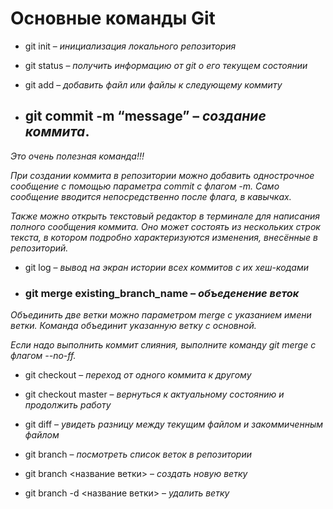 # **Основные команды Git**

+ git init – *инициализация локального репозитория*

+ git status – *получить информацию от git о его текущем состоянии* 

+ git add – *добавить файл или файлы к следующему коммиту*

+ ## git commit -m “message” – *создание коммита*.

*Это очень полезная команда!!!*

*При создании коммита в репозитории можно добавить однострочное сообщение с помощью параметра commit с флагом -m. Само сообщение вводится непосредственно после флага, в кавычках.*

*Также можно открыть текстовый редактор в терминале для написания полного сообщения коммита. Оно может состоять из нескольких строк текста, в котором подробно характеризуются изменения, внесённые в репозиторий.*

+ git log – *вывод на экран истории всех коммитов с их хеш-кодами*

+ ### git merge existing_branch_name – *объеденение веток*

*Объединить две ветки можно параметром merge с указанием имени ветки. Команда объединит указанную ветку с основной.*

*Если надо выполнить коммит слияния, выполните команду git merge с флагом --no-ff.*

+  git checkout – *переход от одного коммита к другому*

+ git checkout master – *вернуться к актуальному состоянию и продолжить работу*

+ git diff – *увидеть разницу между текущим файлом и закоммиченным файлом*

+ git branch – *посмотреть список веток в репозитории*

+ git branch <название ветки> – *создать новую ветку*

+ git branch -d <название ветки> – *удалить ветку*
